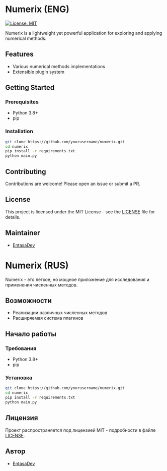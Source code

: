 # Numerix (ENG)

[![License: MIT](https://img.shields.io/badge/License-MIT-yellow.svg)](https://opensource.org/licenses/MIT)

Numerix is a lightweight yet powerful application for exploring and applying numerical methods.

## Features

- Various numerical methods implementations
- Extensible plugin system

## Getting Started

### Prerequisites
- Python 3.8+
- pip

### Installation
```bash
git clone https://github.com/yourusername/numerix.git
cd numerix
pip install -r requirements.txt
python main.py
```
## Contributing

Contributions are welcome! Please open an issue or submit a PR.

## License

This project is licensed under the MIT License - see the [LICENSE](https://LICENSE) file for details.

## Maintainer

- [EntasaDev](https://github.com/EntasaDev)


# Numerix (RUS)

Numerix - это легкое, но мощное приложение для исследования и применения численных методов.

## Возможности

- Реализации различных численных методов
- Расширяемая система плагинов

## Начало работы

### Требования

- Python 3.8+
- pip

### Установка
```bash
git clone https://github.com/yourusername/numerix.git
cd numerix
pip install -r requirements.txt
python main.py
```
## Лицензия

Проект распространяется под лицензией MIT - подробности в файле [LICENSE](https://LICENSE).
## Автор

- [EntasaDev](https://github.com/EntasaDev)
